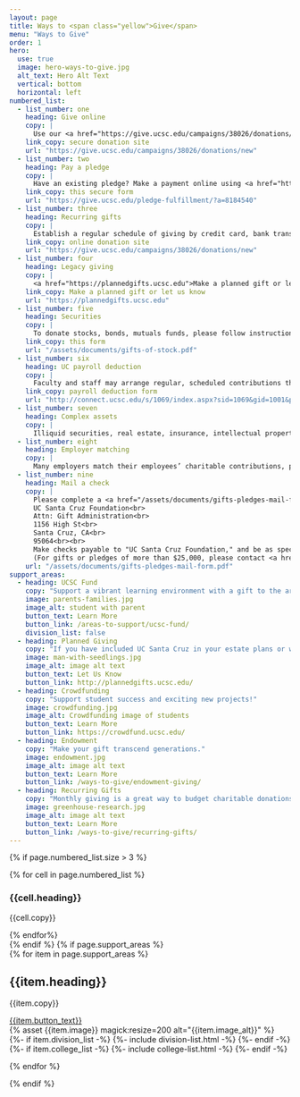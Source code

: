```yaml
---
layout: page
title: Ways to <span class="yellow">Give</span>
menu: "Ways to Give"
order: 1
hero:
  use: true
  image: hero-ways-to-give.jpg 
  alt_text: Hero Alt Text
  vertical: bottom 
  horizontal: left 
numbered_list:
  - list_number: one 
    heading: Give online
    copy: |
      Use our <a href="https://give.ucsc.edu/campaigns/38026/donations/new">secure donation site.</a>
    link_copy: secure donation site
    url: "https://give.ucsc.edu/campaigns/38026/donations/new"
  - list_number: two 
    heading: Pay a pledge
    copy: | 
      Have an existing pledge? Make a payment online using <a href="https://give.ucsc.edu/pledge-fulfillment/?a=8184540">this secure form.</a> 
    link_copy: this secure form
    url: "https://give.ucsc.edu/pledge-fulfillment/?a=8184540"
  - list_number: three 
    heading: Recurring gifts
    copy: | 
      Establish a regular schedule of giving by credit card, bank transfer, or check on our <a href="https://give.ucsc.edu/campaigns/38026/donations/new">online donation site.</a> 
    link_copy: online donation site
    url: "https://give.ucsc.edu/campaigns/38026/donations/new"
  - list_number: four 
    heading: Legacy giving
    copy: |
      <a href="https://plannedgifts.ucsc.edu">Make a planned gift or let us know</a> UCSC is in your estate plan.
    link_copy: Make a planned gift or let us know      
    url: "https://plannedgifts.ucsc.edu"
  - list_number: five
    heading: Securities
    copy: |
      To donate stocks, bonds, mutuals funds, please follow instructions in <a href="/assets/documents/gifts-of-stock.pdf">this form.</a>
    link_copy: this form
    url: "/assets/documents/gifts-of-stock.pdf"
  - list_number: six
    heading: UC payroll deduction
    copy: |
      Faculty and staff may arrange regular, scheduled contributions through the <a href="http://connect.ucsc.edu/s/1069/index.aspx?sid=1069&gid=1001&pgid=1795&cid=3427&post_id=0">payroll deduction form</a>. You can also give through your retirement plan.
    link_copy: payroll deduction form
    url: "http://connect.ucsc.edu/s/1069/index.aspx?sid=1069&gid=1001&pgid=1795&cid=3427&post_id=0"
  - list_number: seven
    heading: Complex assets
    copy: |
      Illiquid securities, real estate, insurance, intellectual property, business interest, cryptocurrencies—contact <a href="mailto:pmehta7@ucsc.edu">Priya Mehta</a>, Associate Vice Chancellor for Development, (646) 287-1534.
  - list_number: eight
    heading: Employer matching
    copy: |
      Many employers match their employees’ charitable contributions, providing an easy and effective way of leveraging your gift to UC Santa Cruz. <a href="/ways-to-give/employer-match">Search our database</a> to see if your employer will match your donation.
  - list_number: nine 
    heading: Mail a check
    copy: |
      Please complete a <a href="/assets/documents/gifts-pledges-mail-form.pdf">gift form</a> and send it with your gift to<br>
      UC Santa Cruz Foundation<br>
      Attn: Gift Administration<br>
      1156 High St<br>
      Santa Cruz, CA<br>
      95064<br><br>
      Make checks payable to "UC Santa Cruz Foundation," and be as specific as possible about what program you wish to support.<br><br>
      (For gifts or pledges of more than $25,000, please contact <a href="mailto:giving@ucsc.edu">giving@ucsc.edu</a>.)
    url: "/assets/documents/gifts-pledges-mail-form.pdf"
support_areas:
  - heading: UCSC Fund
    copy: "Support a vibrant learning environment with a gift to the area of greatest need."
    image: parents-families.jpg
    image_alt: student with parent
    button_text: Learn More
    button_link: /areas-to-support/ucsc-fund/
    division_list: false
  - heading: Planned Giving
    copy: "If you have included UC Santa Cruz in your estate plans or would like to discuss opportunities..."
    image: man-with-seedlings.jpg
    image_alt: image alt text
    button_text: Let Us Know
    button_link: http://plannedgifts.ucsc.edu/
  - heading: Crowdfunding
    copy: "Support student success and exciting new projects!"
    image: crowdfunding.jpg
    image_alt: Crowdfunding image of students
    button_text: Learn More
    button_link: https://crowdfund.ucsc.edu/
  - heading: Endowment
    copy: "Make your gift transcend generations."
    image: endowment.jpg
    image_alt: image alt text
    button_text: Learn More
    button_link: /ways-to-give/endowment-giving/
  - heading: Recurring Gifts
    copy: "Monthly giving is a great way to budget charitable donations and sustain your impact."
    image: greenhouse-research.jpg
    image_alt: image alt text
    button_text: Learn More
    button_link: /ways-to-give/recurring-gifts/
---
```

{% if page.numbered_list.size > 3 %}
  <section class="ways-to-give two-col-grid">
{% for cell in page.numbered_list %}
<div class="container">
              <h3>{{cell.heading}}</h3>
              <p class="copy">{{cell.copy}}</p>
              </div>
{% endfor%}
</section>
{% endif %}
{% if page.support_areas %}
<section class="cta two-col-grid">
  {% for item in page.support_areas %}
    <div class="grid-cell">
        <div class="container">
            <div class="copy">
                <h2>{{item.heading}}</h2>
                <p>{{item.copy}}</p>
                <a href="{{item.button_link}}" class="yellow-pill">{{item.button_text}}</a>
            </div>
            {% asset {{item.image}} magick:resize=200 alt="{{item.image_alt}}" %}
        </div>
        {%- if item.division_list -%} {%- include division-list.html -%} {%- endif -%}
        {%- if item.college_list -%} {%- include college-list.html -%} {%- endif -%}
    </div>

  {% endfor %}

</section>
{% endif %}
